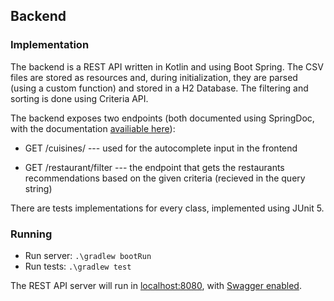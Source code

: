 ## Backend
### Implementation
The backend is a REST API written in Kotlin and using Boot Spring. The CSV files are stored as resources and, during initialization, they are parsed (using a custom function) and stored in a H2 Database. The filtering and sorting is done using Criteria API. 

The backend exposes two endpoints (both documented using SpringDoc, with the documentation [availiable here](http://localhost:8080/swagger-ui.html)):

* GET /cuisines/
--- used for the autocomplete input in the frontend

* GET /restaurant/filter
--- the endpoint that gets the restaurants recommendations based on the given criteria (recieved in the query string)

There are tests implementations for every class, implemented using JUnit 5.

### Running
* Run server: ``.\gradlew bootRun``
* Run tests: ``.\gradlew test``  

The REST API server will run in [localhost:8080](http://localhost:8080/), with [Swagger enabled](http://localhost:8080/swagger-ui).
